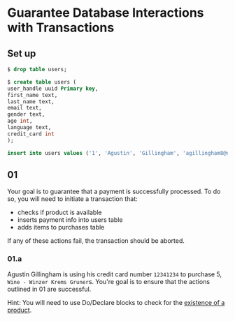 # Guarantee Database Interactions with Transactions

## Set up

```sql
$ drop table users;
```

```sql
$ create table users (
user_handle uuid Primary key,
first_name text,
last_name text,
email text,
gender text,
age int,
language text,
credit_card int
);
```
```sql
insert into users values ('1', 'Agustin', 'Gillingham', 'agillingham8@devhub.com','Male','82','Tsonga');
```

## 01

Your goal is to guarantee that a payment is successfully processed. To do so, you will need to initiate a transaction that:
 - checks if product is available
 - inserts payment info into users table
 - adds items to purchases table

 If any of these actions fail, the transaction should be aborted.

 ### 01.a

 Agustin Gillingham is using his credit card number `12341234` to purchase 5, `Wine - Winzer Krems Gruner`s. You're goal is to ensure that the actions outlined in 01 are successful.

Hint: You will need to use Do/Declare blocks to check for the [existence of a product]( https://stackoverflow.com/questions/7471625/fastest-check-if-row-exists-in-postgresql).
